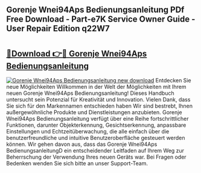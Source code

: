 ## Gorenje Wnei94Aps Bedienungsanleitung PDf Free Download - Part-e7K Service Owner Guide - User Repair Edition q22W7

# <h2><a href="http://df0oru.blite.top/?on=Gorenje+Wnei94Aps+Bedienungsanleitung">🔗Download 👉🔴 Gorenje Wnei94Aps Bedienungsanleitung</a></h2>

[![Gorenje Wnei94Aps Bedienungsanleitung new download](https://i.imgur.com/lujVjoI.png)](http://df0oru.blite.top/?on=Gorenje+Wnei94Aps+Bedienungsanleitung)
Entdecken Sie neue Möglichkeiten Willkommen in der Welt der Möglichkeiten mit Ihrem neuen Gorenje Wnei94Aps Bedienungsanleitung! Dieses Handbuch untersucht sein Potenzial für Kreativität und Innovation. Vielen Dank, dass Sie sich für den Markennamen entschieden haben Wir sind bestrebt, Ihnen außergewöhnliche Produkte und Dienstleistungen anzubieten. Gorenje Wnei94Aps Bedienungsanleitung verfügt über eine Reihe fortschrittlicher Funktionen, darunter Objekterkennung, Gesichtserkennung, anpassbare Einstellungen und Echtzeitüberwachung, die alle einfach über die benutzerfreundliche und intuitive Benutzeroberfläche gesteuert werden können. Wir gehen davon aus, dass das Gorenje Wnei94Aps BedienungsanleitungD ein entscheidender Leitfaden auf Ihrem Weg zur Beherrschung der Verwendung Ihres neuen Geräts war. Bei Fragen oder Bedenken wenden Sie sich bitte an unser Support-Team.
